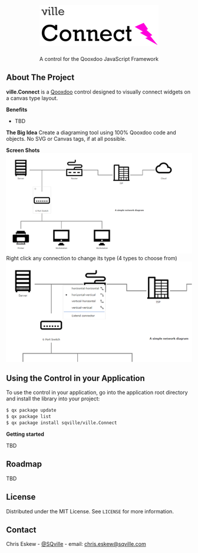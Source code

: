 <!-- PROJECT LOGO -->
<br />
<p align="center">
  <a href="https://github.com/sqville/ville.Connect">
    <img src="ville_Connect.png" alt="Logo">
  </a>

  <h3 align="center"></h3>

  <p align="center">
    A control for the Qooxdoo JavaScript Framework
  </p>
</p>

<!-- ABOUT THE PROJECT -->
## About The Project

**ville.Connect** is a [Qooxdoo](https://qooxdoo.org/) control designed to visually connect widgets on a canvas type layout.

**Benefits**
* TBD

**The Big Idea**
Create a diagraming tool using 100% Qooxdoo code and objects. No SVG or Canvas tags, if at all possible.

**Screen Shots**
<img src="Screen_Capture_01.PNG" alt="a Network Diagram using ville.connect.Connect and standard Qooxdoo objects (Windows, and Atoms in a Desktop control) ">
Right click any connection to change its type (4 types to choose from)
<img src="Screen_Capture_02.PNG" alt="a Network Diagram using ville.connect.Connect and standard Qooxdoo objects (Windows, and Atoms in a Desktop control). Right click on any connection to change its type">


<!-- GETTING STARTED -->
## Using the Control in your Application
To use the control in your application, go into the application root directory and install the library into your project:
```sh
$ qx package update
$ qx package list
$ qx package install sqville/ville.Connect
```
**Getting started**

TBD

<!-- ROADMAP -->
## Roadmap

TBD


<!-- LICENSE -->
## License

Distributed under the MIT License. See `LICENSE` for more information.


<!-- CONTACT -->
## Contact

Chris Eskew - [@SQville](https://twitter.com/SQville) - email: chris.eskew@sqville.com